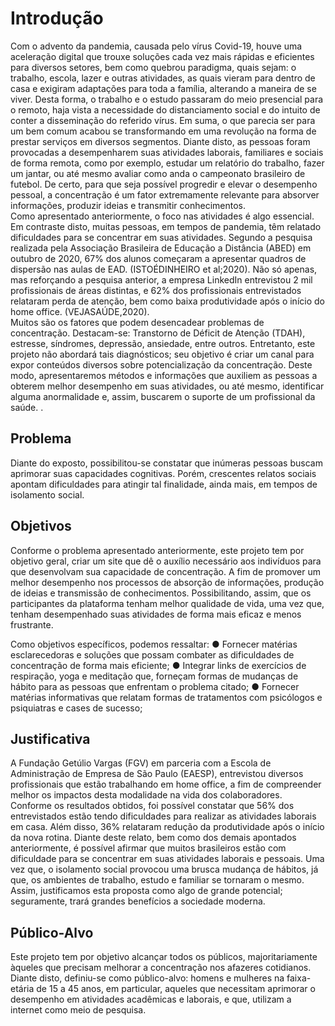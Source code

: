 # Introdução

   Com o advento da pandemia, causada pelo vírus Covid-19, houve uma aceleração digital que trouxe soluções 
cada vez mais rápidas e eficientes para diversos setores, bem como quebrou paradigma, quais sejam: o trabalho, escola, lazer e outras atividades, as quais vieram para dentro de casa e exigiram adaptações para toda a família, alterando a maneira de se viver. Desta forma, o trabalho e o estudo passaram do meio presencial para o remoto, haja vista a necessidade do distanciamento social e do intuito de conter a disseminação do referido vírus. Em suma, o que parecia ser para um bem comum acabou se transformando em uma revolução na forma de prestar serviços em diversos segmentos. 
  Diante disto, as pessoas foram provocadas a desempenharem suas atividades laborais, familiares e sociais de 
forma remota, como por exemplo, estudar um relatório do trabalho, fazer um jantar, ou até mesmo avaliar como anda o campeonato brasileiro de futebol. De certo, para que seja possível progredir e elevar o desempenho pessoal, a concentração é um fator extremamente relevante para absorver informações, produzir ideias e transmitir conhecimentos.  
  Como apresentado anteriormente, o foco nas atividades é algo essencial. Em contraste disto, muitas pessoas, 
em tempos de pandemia, têm relatado dificuldades para se concentrar em suas atividades. Segundo a pesquisa realizada pela Associação Brasileira de Educação a Distância (ABED) em outubro de 2020, 67% dos alunos começaram a apresentar quadros de dispersão nas aulas de EAD. (ISTOÉDINHEIRO et al;2020).  Não só apenas, mas reforçando a pesquisa anterior, a empresa LinkedIn entrevistou 2 mil profissionais de áreas distintas, e 62% dos profissionais entrevistados relataram perda de atenção, bem como baixa produtividade após o início do home office. 
(VEJASAÚDE,2020).  
 Muitos são os fatores que podem desencadear problemas de concentração. Destacam-se: Transtorno de Déficit de 
Atenção (TDAH), estresse, síndromes, depressão, ansiedade, entre outros. Entretanto, este projeto não abordará tais diagnósticos; seu objetivo é criar um canal para expor conteúdos diversos sobre potencialização da concentração. Deste modo, apresentaremos métodos e informações que auxiliem as pessoas a obterem melhor desempenho em suas atividades, ou até mesmo, identificar alguma anormalidade e, assim, buscarem o suporte de um profissional da saúde.
.

## Problema

Diante do exposto, possibilitou-se constatar que inúmeras pessoas buscam aprimorar suas capacidades 
cognitivas. Porém, crescentes relatos sociais apontam dificuldades para atingir tal finalidade, ainda 
mais, em tempos de isolamento social. 

## Objetivos

 Conforme o problema apresentado anteriormente, este projeto tem 
por objetivo geral, criar um site que dê o auxílio necessário aos indivíduos para que desenvolvam sua capacidade de concentração. A fim de promover um melhor desempenho nos processos de absorção de informações, produção de ideias e transmissão de conhecimentos. Possibilitando, assim, que os participantes da plataforma tenham melhor qualidade de vida, uma vez que, tenham desempenhado suas atividades de forma mais eficaz e menos frustrante.  
 
Como objetivos específicos, podemos ressaltar: 
●	Fornecer matérias esclarecedoras e soluções que possam combater as dificuldades de concentração de forma mais eficiente; 
●	Integrar links de exercícios de respiração, yoga e meditação que, forneçam formas de mudanças de hábito para as pessoas que enfrentam o problema citado; 
●	Fornecer matérias informativas que relatam formas de tratamentos 
com psicólogos e psiquiatras e cases de sucesso; 


## Justificativa

  A Fundação Getúlio Vargas (FGV) em parceria com a Escola de Administração de Empresa de São Paulo (EAESP), 
entrevistou diversos profissionais que estão trabalhando em home office, a fim de compreender melhor os impactos desta modalidade na vida dos colaboradores. Conforme os resultados obtidos, foi possível constatar que 56% dos entrevistados estão tendo dificuldades para realizar as atividades laborais em casa. Além disso, 36% relataram redução da produtividade após o início da nova rotina. Diante deste relato, bem como dos demais apontados anteriormente, é possível afirmar que muitos brasileiros estão com dificuldade para se concentrar em suas atividades laborais e pessoais. Uma vez que, o isolamento social provocou uma brusca mudança de hábitos, já que, os ambientes de trabalho, estudo e familiar se tornaram o mesmo. Assim, justificamos esta proposta como algo de grande potencial; seguramente, trará grandes benefícios a sociedade moderna.

## Público-Alvo

  Este projeto tem por objetivo alcançar todos os públicos, majoritariamente àqueles que precisam melhorar a 
concentração nos afazeres cotidianos. Diante disto, definiu-se como público-alvo: homens e mulheres na faixa-etária de 15 a 45 anos, em particular, aqueles que necessitam aprimorar o desempenho em atividades acadêmicas e laborais, e que, utilizam a internet como meio de pesquisa. 

